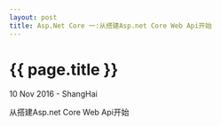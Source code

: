 ```yaml
---
layout: post
title: Asp.Net Core 一:从搭建Asp.net Core Web Api开始 
---
```


{{ page.title }}
================

<p class="meta">10 Nov 2016 - ShangHai</p>

从搭建Asp.net Core Web Api开始 